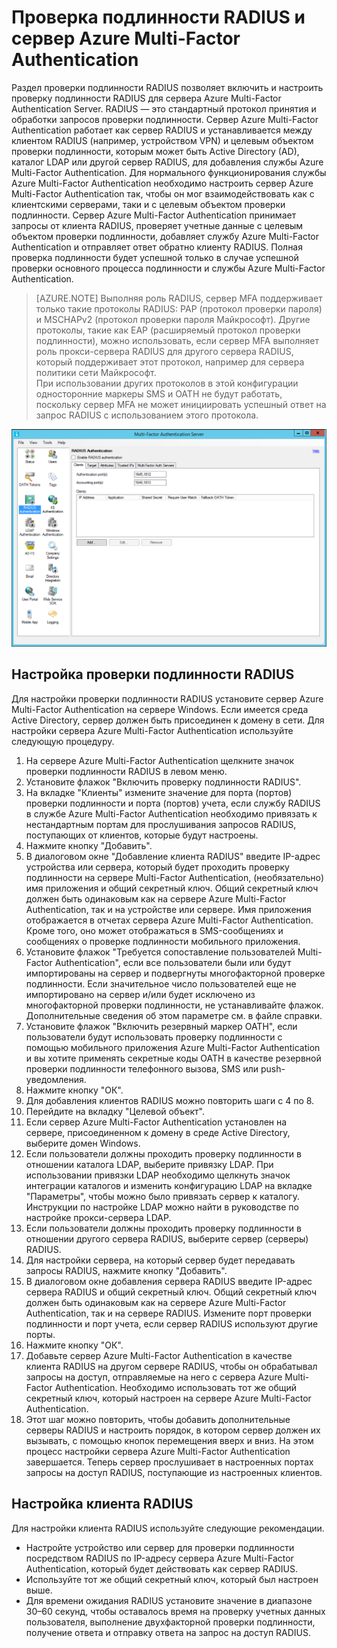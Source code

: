 <properties 
	pageTitle="Проверка подлинности RADIUS и сервер Azure Multi-Factor Authentication" 
	description="Это страница Azure Multi-Factor Authentication, которая будет полезна при развертывании проверки подлинности RADIUS для сервера Azure Multi-Factor Authentication." 
	services="multi-factor-authentication" 
	documentationCenter="" 
	authors="billmath" 
	manager="stevenpo" 
	editor="curtand"/>

<tags 
	ms.service="multi-factor-authentication" 
	ms.workload="identity" 
	ms.tgt_pltfrm="na" 
	ms.devlang="na" 
	ms.topic="article" 
	ms.date="02/16/2016" 
	ms.author="billmath"/>



# Проверка подлинности RADIUS и сервер Azure Multi-Factor Authentication

Раздел проверки подлинности RADIUS позволяет включить и настроить проверку подлинности RADIUS для сервера Azure Multi-Factor Authentication Server. RADIUS — это стандартный протокол принятия и обработки запросов проверки подлинности. Сервер Azure Multi-Factor Authentication работает как сервер RADIUS и устанавливается между клиентом RADIUS (например, устройством VPN) и целевым объектом проверки подлинности, которым может быть Active Directory (AD), каталог LDAP или другой сервер RADIUS, для добавления службы Azure Multi-Factor Authentication. Для нормального функционирования службы Azure Multi-Factor Authentication необходимо настроить сервер Azure Multi-Factor Authentication так, чтобы он мог взаимодействовать как с клиентскими серверами, таки и с целевым объектом проверки подлинности. Сервер Azure Multi-Factor Authentication принимает запросы от клиента RADIUS, проверяет учетные данные с целевым объектом проверки подлинности, добавляет службу Azure Multi-Factor Authentication и отправляет ответ обратно клиенту RADIUS. Полная проверка подлинности будет успешной только в случае успешной проверки основного процесса подлинности и службы Azure Multi-Factor Authentication.

>[AZURE.NOTE]
Выполняя роль RADIUS, сервер MFA поддерживает только такие протоколы RADIUS: PAP (протокол проверки пароля) и MSCHAPv2 (протокол проверки пароля Майкрософт). Другие протоколы, такие как EAP (расширяемый протокол проверки подлинности), можно использовать, если сервер MFA выполняет роль прокси-сервера RADIUS для другого сервера RADIUS, который поддерживает этот протокол, например для сервера политики сети Майкрософт. </br> При использовании других протоколов в этой конфигурации односторонние маркеры SMS и OATH не будут работать, поскольку сервер MFA не может инициировать успешный ответ на запрос RADIUS с использованием этого протокола.


![Проверка подлинности RADIUS](./media/multi-factor-authentication-get-started-server-rdg/radius.png)

## Настройка проверки подлинности RADIUS

Для настройки проверки подлинности RADIUS установите сервер Azure Multi-Factor Authentication на сервере Windows. Если имеется среда Active Directory, сервер должен быть присоединен к домену в сети. Для настройки сервера Azure Multi-Factor Authentication используйте следующую процедуру.

1. На сервере Azure Multi-Factor Authentication щелкните значок проверки подлинности RADIUS в левом меню.
2. Установите флажок "Включить проверку подлинности RADIUS".
3. На вкладке "Клиенты" измените значение для порта (портов) проверки подлинности и порта (портов) учета, если службу RADIUS в службе Azure Multi-Factor Authentication необходимо привязать к нестандартным портам для прослушивания запросов RADIUS, поступающих от клиентов, которые будут настроены.
4. Нажмите кнопку "Добавить".
5. В диалоговом окне "Добавление клиента RADIUS" введите IP-адрес устройства или сервера, который будет проходить проверку подлинности на сервере Multi-Factor Authentication, (необязательно) имя приложения и общий секретный ключ. Общий секретный ключ должен быть одинаковым как на сервере Azure Multi-Factor Authentication, так и на устройстве или сервере. Имя приложения отображается в отчетах сервера Azure Multi-Factor Authentication. Кроме того, оно может отображаться в SMS-сообщениях и сообщениях о проверке подлинности мобильного приложения.
6. Установите флажок "Требуется сопоставление пользователей Multi-Factor Authentication", если все пользователи были или будут импортированы на сервер и подвергнуты многофакторной проверке подлинности. Если значительное число пользователей еще не импортировано на сервер и/или будет исключено из многофакторной проверки подлинности, не устанавливайте флажок. Дополнительные сведения об этом параметре см. в файле справки.
7. Установите флажок "Включить резервный маркер OATH", если пользователи будут использовать проверку подлинности с помощью мобильного приложения Azure Multi-Factor Authentication и вы хотите применять секретные коды OATH в качестве резервной проверки подлинности телефонного вызова, SMS или push-уведомления.
8. Нажмите кнопку "ОК".
9. Для добавления клиентов RADIUS можно повторить шаги с 4 по 8.
10. Перейдите на вкладку "Целевой объект".
11. Если сервер Azure Multi-Factor Authentication установлен на сервере, присоединенном к домену в среде Active Directory, выберите домен Windows.
12. Если пользователи должны проходить проверку подлинности в отношении каталога LDAP, выберите привязку LDAP. При использовании привязки LDAP необходимо щелкнуть значок интеграции каталогов и изменить конфигурацию LDAP на вкладке "Параметры", чтобы можно было привязать сервер к каталогу. Инструкции по настройке LDAP можно найти в руководстве по настройке прокси-сервера LDAP. 
13. Если пользователи должны проходить проверку подлинности в отношении другого сервера RADIUS, выберите сервер (серверы) RADIUS.
14. Для настройки сервера, на который сервер будет передавать запросы RADIUS, нажмите кнопку "Добавить".
15. В диалоговом окне добавления сервера RADIUS введите IP-адрес сервера RADIUS и общий секретный ключ. Общий секретный ключ должен быть одинаковым как на сервере Azure Multi-Factor Authentication, так и на сервере RADIUS. Измените порт проверки подлинности и порт учета, если сервер RADIUS используют другие порты.
16. Нажмите кнопку "ОК". 
17. Добавьте сервер Azure Multi-Factor Authentication в качестве клиента RADIUS на другом сервере RADIUS, чтобы он обрабатывал запросы на доступ, отправляемые на него с сервера Azure Multi-Factor Authentication. Необходимо использовать тот же общий секретный ключ, который настроен на сервере Azure Multi-Factor Authentication.
18. Этот шаг можно повторить, чтобы добавить дополнительные серверы RADIUS и настроить порядок, в котором сервер должен их вызывать, с помощью кнопок перемещения вверх и вниз. На этом процесс настройки сервера Azure Multi-Factor Authentication завершается. Теперь сервер прослушивает в настроенных портах запросы на доступ RADIUS, поступающие из настроенных клиентов.   


## Настройка клиента RADIUS

Для настройки клиента RADIUS используйте следующие рекомендации.

- Настройте устройство или сервер для проверки подлинности посредством RADIUS по IP-адресу сервера Azure Multi-Factor Authentication, который будет действовать как сервер RADIUS. 
- Используйте тот же общий секретный ключ, который был настроен выше. 
- Для времени ожидания RADIUS установите значение в диапазоне 30–60 секунд, чтобы оставалось время на проверку учетных данных пользователя, выполнение двухфакторной проверки подлинности, получение ответа и отправку ответа на запрос на доступ RADIUS.

<!---HONumber=AcomDC_0218_2016-->